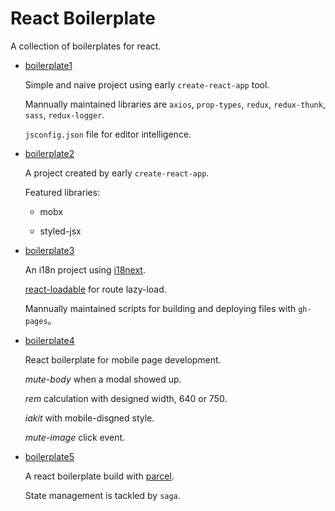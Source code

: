 # React Boilerplate

A collection of boilerplates for react.

- [boilerplate1](./boilerplate1)

  Simple and naive project using early `create-react-app` tool.

  Mannually maintained libraries are `axios`, `prop-types`, `redux`, `redux-thunk`, `sass`, `redux-logger`.

  `jsconfig.json` file for editor intelligence.

- [boilerplate2](./boilerplate2)

  A project created by early `create-react-app`.

  Featured libraries:

  - mobx

  - styled-jsx

- [boilerplate3](./boilerplate3)

  An i18n project using [i18next](https://www.i18next.com/).

  [react-loadable](https://github.com/thejameskyle/react-loadable) for route lazy-load.

  Mannually maintained scripts for building and deploying files with `gh-pages`。

* [boilerplate4](./boilerplate4)

  React boilerplate for mobile page development.

  _mute-body_ when a modal showed up.

  _rem_ calculation with designed width, 640 or 750.

  _iakit_ with mobile-disgned style.

  _mute-image_ click event.

* [boilerplate5](./boilerplate5)

  A react boilerplate build with [parcel](https://parceljs.org/).

  State management is tackled by `saga`.
